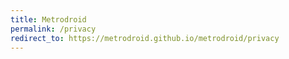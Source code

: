 ```yaml
---
title: Metrodroid
permalink: /privacy
redirect_to: https://metrodroid.github.io/metrodroid/privacy
---
```

